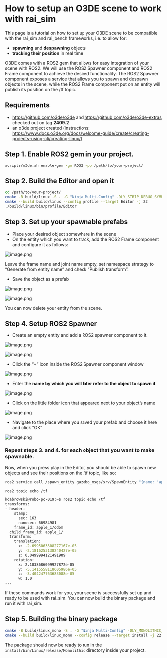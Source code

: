 # How to setup an O3DE scene to work with rai_sim

This page is a tutorial on how to set up your O3DE scene to be compatible with the rai_sim and rai_bench frameworks, i.e. to allow for:

- **spawning** and **despawning** objects
- **tracking their position** in real time

O3DE comes with a ROS2 gem that allows for easy integration of your scene with ROS2. We will use the ROS2 Spawner component and ROS2 Frame component to achieve the desired functionality. The ROS2 Spawner component exposes a service that allows you to spawn and despawn objects in the scene, while the ROS2 Frame component put on an entity will publish its position on the /tf topic.

## Requirements

- https://github.com/o3de/o3de and https://github.com/o3de/o3de-extras checked out on tag **2409.2**
- an o3de project created (instructions: https://www.docs.o3de.org/docs/welcome-guide/create/creating-projects-using-cli/creating-linux/)

## **Step 1. Enable ROS2 gem in your project.**

```bash
scripts/o3de.sh enable-gem -gn ROS2 -pp /path/to/your-project/
```

## **Step 2. Build the Editor and open it**

```bash
cd /path/to/your-project/
cmake -B build/linux -S . -G "Ninja Multi-Config" -DLY_STRIP_DEBUG_SYMBOLS=TRUE -DLY_DISABLE_TEST_MODULES=ON
cmake --build build/linux --config profile --target Editor -j 22
./build/linux/bin/profile/Editor
```

## **Step 3. Set up your spawnable prefabs**

- Place your desired object somewhere in the scene
- On the entity which you want to track, add the ROS2 Frame component and configure it as follows:

![image.png](../imgs/rai_sim/o3de/image.png)

Leave the frame name and joint name empty, set namespace strategy to “Generate from entity name” and check “Publish transform”.

- Save the object as a prefab

![image.png](../imgs/rai_sim/o3de/image%201.png)

![image.png](../imgs/rai_sim/o3de/image%202.png)

You can now delete your entity from the scene.

## **Step 4. Setup ROS2 Spawner**

- Create an empty entity and add a ROS2 spawner component to it.

![image.png](../imgs/rai_sim/o3de/image%203.png)

![image.png](../imgs/rai_sim/o3de/image%204.png)

- Click the “+” icon inside the ROS2 Spawner component window

![image.png](../imgs/rai_sim/o3de/image%205.png)

- Enter the **name by which you will later refer to the object to spawn it**

![image.png](../imgs/rai_sim/o3de/image%206.png)

- Click on the little folder icon that appeared next to your object’s name

![image.png](../imgs/rai_sim/o3de/image%207.png)

- Navigate to the place where you saved your prefab and choose it here and click “OK”

![image.png](../imgs/rai_sim/o3de/image%208.png)

### **Repeat steps 3. and 4. for each object that you want to make spawnable.**

Now, when you press play in the Editor, you should be able to spawn new objects and see their positions on the /tf topic, like so:

```bash
ros2 service call /spawn_entity gazebo_msgs/srv/SpawnEntity "{name: 'apple', initial_pose: {position:{ x: 0.0, y: 0.0, z: 0.2 }, orientation: { x: 0.0, y: 0.0, z: 0.0, w: 1.0 } } }"
```

```bash
ros2 topic echo /tf
```

```bash
kdabrowski@robo-pc-019:~$ ros2 topic echo /tf
transforms:
- header:
    stamp:
      sec: 163
      nanosec: 66984981
    frame_id: apple_1/odom
  child_frame_id: apple_1/
  transform:
    translation:
      x: -2.6995063308277167e-05
      y: -2.1816253138240427e-05
      z: 0.0499994121491909
    rotation:
      x: 2.1038686099927872e-05
      y: -5.1415558118605986e-05
      z: -3.404247763683088e-05
      w: 1.0
---
```

If these commands work for you, your scene is successfully set up and ready to be used with rai_sim. You can now build the binary package and run it with rai_sim.

## Step 5. Building the binary package

```bash
cmake -B build/linux_mono -S . -G "Ninja Multi-Config" -DLY_MONOLITHIC_GAME=1
cmake --build build/linux_mono --config release --target install -j 22
```

The package should now be ready to run in the `install/bin/Linux/release/Monolithic` directory inside your project.
